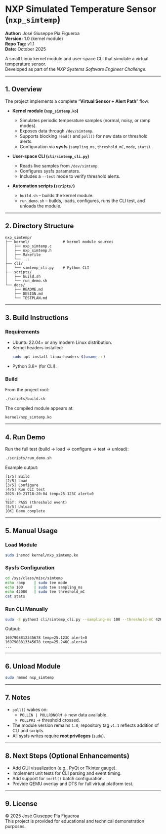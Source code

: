# NXP Simulated Temperature Sensor (`nxp_simtemp`)

**Author:** José Giuseppe Pia Figueroa  
**Version:** 1.0 (kernel module)  
**Repo Tag:** v1.1  
**Date:** October 2025  

A small Linux kernel module and user-space CLI that simulate a virtual temperature sensor.  
Developed as part of the *NXP Systems Software Engineer Challenge*.

---

## 1. Overview

The project implements a complete “**Virtual Sensor + Alert Path**” flow:

- **Kernel module (`nxp_simtemp.ko`)**
  - Simulates periodic temperature samples (normal, noisy, or ramp modes).
  - Exposes data through `/dev/simtemp`.
  - Supports blocking `read()` and `poll()` for new data or threshold alerts.
  - Configuration via **sysfs** (`sampling_ms`, `threshold_mC`, `mode`, `stats`).

- **User-space CLI (`cli/simtemp_cli.py`)**
  - Reads live samples from `/dev/simtemp`.
  - Configures sysfs parameters.
  - Includes a `--test` mode to verify threshold alerts.

- **Automation scripts (`scripts/`)**
  - `build.sh` – builds the kernel module.
  - `run_demo.sh` – builds, loads, configures, runs the CLI test, and unloads the module.

---

## 2. Directory Structure

```
nxp_simtemp/
├── kernel/               # kernel module sources
│   ├── nxp_simtemp.c
│   ├── nxp_simtemp.h
│   ├── Makefile
│   └── ...
├── cli/
│   └── simtemp_cli.py    # Python CLI
├── scripts/
│   ├── build.sh
│   └── run_demo.sh
└── docs/
    ├── README.md
    ├── DESIGN.md
    └── TESTPLAN.md
```

---

## 3. Build Instructions

### Requirements
- Ubuntu 22.04+ or any modern Linux distribution.
- Kernel headers installed:
  ```bash
  sudo apt install linux-headers-$(uname -r)
  ```
- Python 3.8+ (for CLI).

### Build
From the project root:
```bash
./scripts/build.sh
```
The compiled module appears at:
```
kernel/nxp_simtemp.ko
```

---

## 4. Run Demo

Run the full test (build → load → configure → test → unload):

```bash
./scripts/run_demo.sh
```

Example output:
```
[1/5] Build
[2/5] Load
[3/5] Configure
[4/5] Run CLI test
2025-10-21T18:20:04 temp=25.123C alert=0
...
TEST: PASS (threshold event)
[5/5] Unload
[OK] Demo complete
```

---

## 5. Manual Usage

### Load Module
```bash
sudo insmod kernel/nxp_simtemp.ko
```

### Sysfs Configuration
```bash
cd /sys/class/misc/simtemp
echo ramp    | sudo tee mode
echo 100     | sudo tee sampling_ms
echo 42000   | sudo tee threshold_mC
cat stats
```

### Run CLI Manually
```bash
sudo -E python3 cli/simtemp_cli.py --sampling-ms 100 --threshold-mC 42000 --mode ramp
```

Output:
```
1697908812345678 temp=25.123C alert=0
1697908813345678 temp=25.246C alert=0
...
```

---

## 6. Unload Module
```bash
sudo rmmod nxp_simtemp
```

---

## 7. Notes

- `poll()` wakes on:
  - `POLLIN | POLLRDNORM` → new data available.
  - `POLLPRI` → threshold crossed.
- The module version remains `1.0`; repository tag `v1.1` reflects addition of CLI and scripts.
- All sysfs writes require **root privileges** (`sudo`).

---

## 8. Next Steps (Optional Enhancements)

- Add GUI visualization (e.g., PyQt or Tkinter gauge).
- Implement unit tests for CLI parsing and event timing.
- Add support for `ioctl()` batch configuration.
- Provide QEMU overlay and DTS for full virtual platform test.

---

## 9. License

© 2025 José Giuseppe Pia Figueroa  
This project is provided for educational and technical demonstration purposes.
